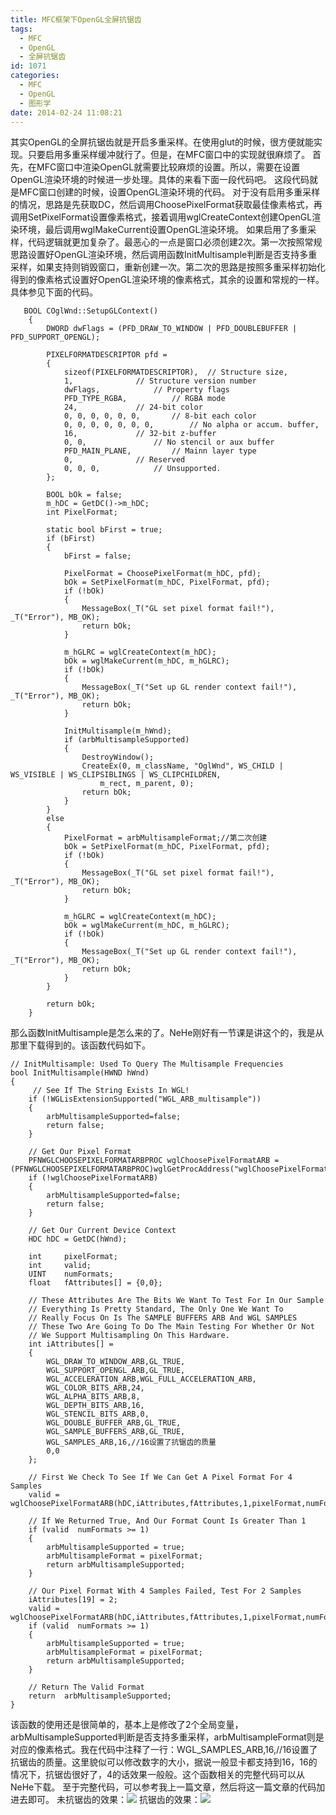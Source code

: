 ```yaml
---
title: MFC框架下OpenGL全屏抗锯齿
tags:
  - MFC
  - OpenGL
  - 全屏抗锯齿
id: 1071
categories:
  - MFC
  - OpenGL
  - 图形学
date: 2014-02-24 11:08:21
---
```


其实OpenGL的全屏抗锯齿就是开启多重采样。在使用glut的时候，很方便就能实现。只要启用多重采样缓冲就行了。但是，在MFC窗口中的实现就很麻烦了。
首先，在MFC窗口中渲染OpenGL就需要比较麻烦的设置。所以，需要在设置OpenGL渲染环境的时候进一步处理。具体的来看下面一段代码吧。
这段代码就是MFC窗口创建的时候，设置OpenGL渲染环境的代码。
对于没有启用多重采样的情况，思路是先获取DC，然后调用ChoosePixelFormat获取最佳像素格式，再调用SetPixelFormat设置像素格式，接着调用wglCreateContext创建OpenGL渲染环境，最后调用wglMakeCurrent设置OpenGL渲染环境。
如果启用了多重采样，代码逻辑就更加复杂了。最恶心的一点是窗口必须创建2次。第一次按照常规思路设置好OpenGL渲染环境，然后调用函数InitMultisample判断是否支持多重采样，如果支持则销毁窗口，重新创建一次。第二次的思路是按照多重采样初始化得到的像素格式设置好OpenGL渲染环境的像素格式，其余的设置和常规的一样。具体参见下面的代码。

``` stylus
   BOOL COglWnd::SetupGLContext()
    {
        DWORD dwFlags = (PFD_DRAW_TO_WINDOW | PFD_DOUBLEBUFFER | PFD_SUPPORT_OPENGL);

        PIXELFORMATDESCRIPTOR pfd =
        {
            sizeof(PIXELFORMATDESCRIPTOR),  // Structure size,
            1,              // Structure version number
            dwFlags,            // Property flags
            PFD_TYPE_RGBA,          // RGBA mode
            24,             // 24-bit color
            0, 0, 0, 0, 0, 0,       // 8-bit each color
            0, 0, 0, 0, 0, 0, 0,        // No alpha or accum. buffer,
            16,             // 32-bit z-buffer
            0, 0,               // No stencil or aux buffer
            PFD_MAIN_PLANE,         // Mainn layer type
            0,              // Reserved
            0, 0, 0,            // Unsupported.
        };

        BOOL bOk = false;
        m_hDC = GetDC()->m_hDC;
        int PixelFormat;

        static bool bFirst = true;
        if (bFirst)
        {
            bFirst = false;

            PixelFormat = ChoosePixelFormat(m_hDC, pfd);
            bOk = SetPixelFormat(m_hDC, PixelFormat, pfd);
            if (!bOk)
            {
                MessageBox(_T("GL set pixel format fail!"), _T("Error"), MB_OK);
                return bOk;
            }

            m_hGLRC = wglCreateContext(m_hDC);
            bOk = wglMakeCurrent(m_hDC, m_hGLRC);
            if (!bOk)
            {
                MessageBox(_T("Set up GL render context fail!"), _T("Error"), MB_OK);
                return bOk;
            }

            InitMultisample(m_hWnd);
            if (arbMultisampleSupported)
            {
                DestroyWindow();
                CreateEx(0, m_className, "OglWnd", WS_CHILD | WS_VISIBLE | WS_CLIPSIBLINGS | WS_CLIPCHILDREN,
                    m_rect, m_parent, 0);
                return bOk;
            }
        }
        else
        {
            PixelFormat = arbMultisampleFormat;//第二次创建
            bOk = SetPixelFormat(m_hDC, PixelFormat, pfd);
            if (!bOk)
            {
                MessageBox(_T("GL set pixel format fail!"), _T("Error"), MB_OK);
                return bOk;
            }

            m_hGLRC = wglCreateContext(m_hDC);
            bOk = wglMakeCurrent(m_hDC, m_hGLRC);
            if (!bOk)
            {
                MessageBox(_T("Set up GL render context fail!"), _T("Error"), MB_OK);
                return bOk;
            }
        }

        return bOk;
    }

```

那么函数InitMultisample是怎么来的了。NeHe刚好有一节课是讲这个的，我是从那里下载得到的。该函数代码如下。

``` stylus
// InitMultisample: Used To Query The Multisample Frequencies
bool InitMultisample(HWND hWnd)
{  
     // See If The String Exists In WGL!
    if (!WGLisExtensionSupported("WGL_ARB_multisample"))
    {
        arbMultisampleSupported=false;
        return false;
    }

    // Get Our Pixel Format
    PFNWGLCHOOSEPIXELFORMATARBPROC wglChoosePixelFormatARB = (PFNWGLCHOOSEPIXELFORMATARBPROC)wglGetProcAddress("wglChoosePixelFormatARB");  
    if (!wglChoosePixelFormatARB) 
    {
        arbMultisampleSupported=false;
        return false;
    }

    // Get Our Current Device Context
    HDC hDC = GetDC(hWnd);

    int     pixelFormat;
    int     valid;
    UINT    numFormats;
    float   fAttributes[] = {0,0};

    // These Attributes Are The Bits We Want To Test For In Our Sample
    // Everything Is Pretty Standard, The Only One We Want To 
    // Really Focus On Is The SAMPLE BUFFERS ARB And WGL SAMPLES
    // These Two Are Going To Do The Main Testing For Whether Or Not
    // We Support Multisampling On This Hardware.
    int iAttributes[] =
    {
        WGL_DRAW_TO_WINDOW_ARB,GL_TRUE,
        WGL_SUPPORT_OPENGL_ARB,GL_TRUE,
        WGL_ACCELERATION_ARB,WGL_FULL_ACCELERATION_ARB,
        WGL_COLOR_BITS_ARB,24,
        WGL_ALPHA_BITS_ARB,8,
        WGL_DEPTH_BITS_ARB,16,
        WGL_STENCIL_BITS_ARB,0,
        WGL_DOUBLE_BUFFER_ARB,GL_TRUE,
        WGL_SAMPLE_BUFFERS_ARB,GL_TRUE,
        WGL_SAMPLES_ARB,16,//16设置了抗锯齿的质量
        0,0
    };

    // First We Check To See If We Can Get A Pixel Format For 4 Samples
    valid = wglChoosePixelFormatARB(hDC,iAttributes,fAttributes,1,pixelFormat,numFormats);

    // If We Returned True, And Our Format Count Is Greater Than 1
    if (valid  numFormats >= 1)
    {
        arbMultisampleSupported = true;
        arbMultisampleFormat = pixelFormat; 
        return arbMultisampleSupported;
    }

    // Our Pixel Format With 4 Samples Failed, Test For 2 Samples
    iAttributes[19] = 2;
    valid = wglChoosePixelFormatARB(hDC,iAttributes,fAttributes,1,pixelFormat,numFormats);
    if (valid  numFormats >= 1)
    {
        arbMultisampleSupported = true;
        arbMultisampleFormat = pixelFormat;  
        return arbMultisampleSupported;
    }

    // Return The Valid Format
    return  arbMultisampleSupported;
}
```

该函数的使用还是很简单的，基本上是修改了2个全局变量，arbMultisampleSupported判断是否支持多重采样，arbMultisampleFormat则是对应的像素格式。我在代码中注释了一行：WGL_SAMPLES_ARB,16,//16设置了抗锯齿的质量。这里貌似可以修改数字的大小，据说一般显卡都支持到16，16的情况下，抗锯齿很好了，4的话效果一般般。这个函数相关的完整代码可以从NeHe下载。
至于完整代码，可以参考我上一篇文章，然后将这一篇文章的代码加进去即可。
未抗锯齿的效果：![](https://c2.staticflickr.com/8/7346/27417287776_bda4d8b386_o.png)
抗锯齿的效果：![](https://c2.staticflickr.com/8/7593/27417289466_6e1071be4d_o.png)